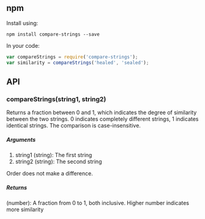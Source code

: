 ## npm
Install using:

```shell
npm install compare-strings --save
```

In your code:

```javascript
var compareStrings = require('compare-strings');
var similarity = compareStrings('healed', 'sealed');
```
## API

### compareStrings(string1, string2)

Returns a fraction between 0 and 1, which indicates the degree of similarity between the two strings. 0 indicates completely different strings, 1 indicates identical strings. The comparison is case-insensitive.

##### Arguments

1. string1 (string): The first string
2. string2 (string): The second string

Order does not make a difference.

##### Returns

(number): A fraction from 0 to 1, both inclusive. Higher number indicates more similarity

